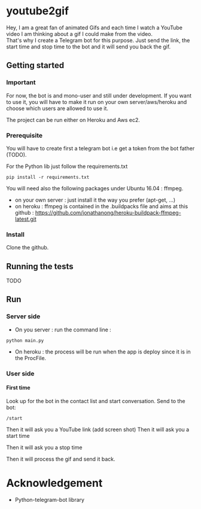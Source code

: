 # youtube2gif

Hey, I am a great fan of animated Gifs and each time I watch a YouTube video I am thinking about a gif I could make from the video.  
That's why I create a Telegram bot for this purpose. Just send the link, the start time and stop time to the bot and it will send you back the gif.


## Getting started

### Important
For now, the bot is and mono-user and still under development. If you want to use it, you will have to make it run on your own server/aws/heroku and choose which users are allowed to use it.

The project can be run either on Heroku and Aws ec2.

### Prerequisite
You will have to create first a telegram bot i.e get a token from the bot father (TODO).

For the Python lib just follow the requirements.txt
```
pip install -r requirements.txt
```

You will need also the following packages under Ubuntu 16.04 : ffmpeg.
* on your own server : just install it the way you prefer (apt-get, ...)
* on heroku : ffmpeg is contained in the .buildpacks file and aims at this github :
https://github.com/jonathanong/heroku-buildpack-ffmpeg-latest.git


### Install
Clone the github.

## Running the tests
TODO

## Run

### Server side
* On you server : run the command line :  
```
python main.py
```
* On heroku : the process will be run when the app is deploy since it is in the ProcFile.

### User side
#### First time
Look up for the bot in the contact list and start conversation.
Send to the bot:
```
/start
```
Then it will ask you a YouTube link
(add screen shot)
Then it will ask you a start time 

Then it will ask you a stop time

Then it will process the gif and send it back.



# Acknowledgement
* Python-telegram-bot library
